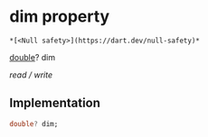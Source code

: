 


# dim property




    *[<Null safety>](https://dart.dev/null-safety)*


[double](https://api.flutter.dev/flutter/dart-core/double-class.html)? dim
  
_read / write_






## Implementation

```dart
double? dim;


```







